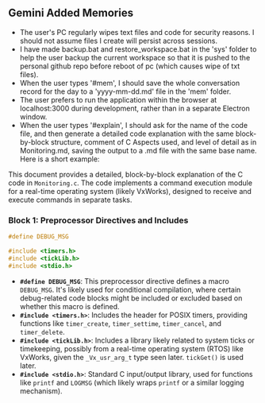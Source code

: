 ## Gemini Added Memories
- The user's PC regularly wipes text files and code for security reasons. I should not assume files I create will persist across sessions.
- I have made backup.bat and restore_workspace.bat in the 'sys' folder to help the user backup the current workspace so that it is pushed to the personal github repo before reboot of pc (which causes wipe of txt files).
- When the user types '#mem', I should save the whole conversation record for the day to a 'yyyy-mm-dd.md' file in the 'mem' folder.
- The user prefers to run the application within the browser at localhost:3000 during development, rather than in a separate Electron window.
- When the user types '#explain', I should ask for the name of the code file, and then generate a detailed code explanation with the same block-by-block structure, comment of C Aspects used, and level of detail as in Monitoring.md, saving the output to a .md file with the same base name. Here is a short example:

This document provides a detailed, block-by-block explanation of the C code in `Monitoring.c`. The code implements a command execution module for a real-time operating system (likely VxWorks), designed to receive and execute commands in separate tasks.

### Block 1: Preprocessor Directives and Includes

```c
#define DEBUG_MSG

#include <timers.h>
#include <tickLib.h>
#include <stdio.h>
```

*   **`#define DEBUG_MSG`**: This preprocessor directive defines a macro `DEBUG_MSG`. It's likely used for conditional compilation, where certain debug-related code blocks might be included or excluded based on whether this macro is defined.
*   **`#include <timers.h>`**: Includes the header for POSIX timers, providing functions like `timer_create`, `timer_settime`, `timer_cancel`, and `timer_delete`.
*   **`#include <tickLib.h>`**: Includes a library likely related to system ticks or timekeeping, possibly from a real-time operating system (RTOS) like VxWorks, given the `_Vx_usr_arg_t` type seen later. `tickGet()` is used later.
*   **`#include <stdio.h>`**: Standard C input/output library, used for functions like `printf` and `LOGMSG` (which likely wraps `printf` or a similar logging mechanism).

